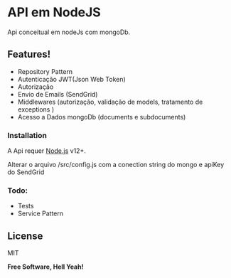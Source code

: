 # API em NodeJS
Api conceitual em nodeJs com mongoDb.

##  Features!

  - Repository Pattern
  - Autenticação JWT(Json Web Token)
  - Autorização
  - Envio de Emails (SendGrid)
  - Middlewares (autorização, validação de models, tratamento de exceptions )
  - Acesso a Dados mongoDb (documents e subdocuments)




### Installation

A Api requer [Node.js](https://nodejs.org/) v12+.

Alterar o arquivo /src/config.js com a conection string do mongo e apiKey do SendGrid


### Todo:

 - Tests
 - Service Pattern

License
----

MIT


**Free Software, Hell Yeah!**
